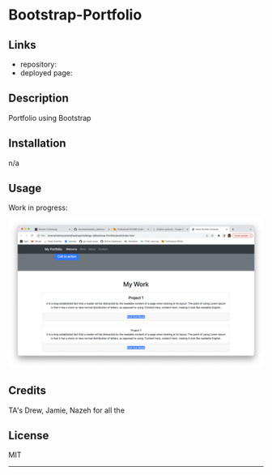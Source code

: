 # Bootstrap-Portfolio

## Links

- repository:
- deployed page:

## Description

Portfolio using Bootstrap

## Installation

n/a

## Usage

Work in progress:

![alt text](/assets/Screenshot%202023-11-04%20at%2000.45.23.png)

## Credits

TA's Drew, Jamie, Nazeh for all the

## License

MIT

---